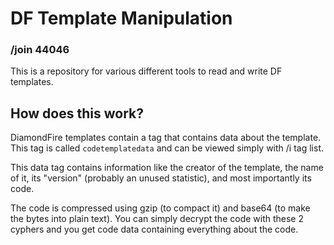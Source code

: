 # DF Template Manipulation
### /join 44046
This is a repository for various different tools to read and write DF templates. 
## How does this work?
DiamondFire templates contain a tag that contains data about the template. This tag is called `codetemplatedata` and can be viewed simply with /i tag list. 

This data tag contains information like the creator of the template, the name of it, its "version" (probably an unused statistic), and most importantly its code.

The code is compressed using gzip (to compact it) and base64 (to make the bytes into plain text). You can simply decrypt the code with these 2 cyphers and you get
code data containing everything about the code.
